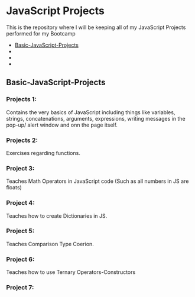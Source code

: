 # JavaScript Projects

This is the repository where I will be keeping all of my JavaScript Projects performed for my Bootcamp
* [Basic-JavaScript-Projects](Basic-JavaScript-Projects)
*
*
*


## Basic-JavaScript-Projects
### Projects 1: 
Contains the very basics of JavaScript including things like variables, strings, concatenations, arguments, expressions, writing messages in the pop-up/ alert window and onn the page itself.

### Projects 2: 
Exercises regarding functions.

### Project 3: 
Teaches Math Operators in JavaScript code (Such as all numbers in JS are floats)

### Project 4:
Teaches how to create Dictionaries in JS.

### Project 5:
Teaches Comparison Type Coerion.

### Project 6:
Teaches how to use Ternary Operators-Constructors

### Project 7:




